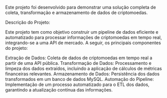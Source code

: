 Este projeto foi desenvolvido para demonstrar uma solução completa de coleta, transformação e armazenamento de dados de criptomoedas.

Descrição do Projeto:

Este projeto tem como objetivo construir um pipeline de dados eficiente e automatizado para processar informações de criptomoedas em tempo real, integrando-se a uma API de mercado. A seguir, os principais componentes do projeto:

Extração de Dados: Coleta de dados de criptomoedas em tempo real a partir de uma API pública.
Transformação de Dados: Processamento e limpeza dos dados extraídos, incluindo a aplicação de cálculos de métricas financeiras relevantes.
Armazenamento de Dados: Persistência dos dados transformados em um banco de dados MySQL.
Automação do Pipeline: Implementação de um processo automatizado para o ETL dos dados, garantindo a atualização contínua das informações.

